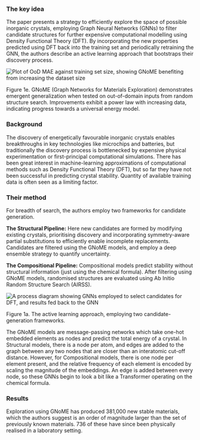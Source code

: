 ### The key idea

The paper presents a strategy to efficiently explore the space of possible inorganic crystals, employing Graph Neural Networks (GNNs) to filter candidate structures for further expensive computational modelling using Density Functional Theory (DFT). By incorporating the new properties predicted using DFT back into the training set and periodically retraining the GNN, the authors describe an active learning approach that bootstraps their discovery process.

![Plot of OoD MAE against training set size, showing GNoME benefiting from increasing the dataset size]({{image_dir}}/materials_discovery/figure_1e.png)
<figcaption>Figure 1e. GNoME (Graph Networks for Materials Exploration) demonstrates emergent generalization when tested on out-of-domain inputs from random structure search. Improvements exhibit a power law with increasing data, indicating progress towards a universal energy model.</figcaption>

### Background

The discovery of energetically favourable inorganic crystals enables breakthroughs in key technologies like microchips and batteries, but traditionally the discovery process is bottlenecked by expensive physical experimentation or first-principal computational simulations. There has been great interest in machine-learning approximations of computational methods such as Density Functional Theory (DFT), but so far they have not been successful in predicting crystal stability. Quantity of available training data is often seen as a limiting factor.

### Their method

For breadth of search, the authors employ two frameworks for candidate generation. 

**The Structural Pipeline:** Here new candidates are formed by modifying existing crystals, prioritising discovery and incorporating symmetry-aware partial substitutions to efficiently enable incomplete replacements. Candidates are filtered using the GNoME models, and employ a deep ensemble strategy to quantify uncertainty.

**The Compositional Pipeline:** Compositional models predict stability without structural information (just using the chemical formula). After filtering using GNoME models, randomised structures are evaluated using Ab Initio Random Structure Search (AIRSS).

![A process diagram showing GNNs employed to select candidates for DFT, and results fed back to the GNN]({{image_dir}}/materials_discovery/figure_1a.png)
<figcaption>Figure 1a. The active learning approach, employing two candidate-generation frameworks.</figcaption>

The GNoME models are message-passing networks which take one-hot embedded elements as nodes and predict the total energy of a crystal. In Structural models, there is a node per atom, and edges are added to the graph between any two nodes that are closer than an interatomic cut-off distance. However, for Compositional models, there is one node per element present, and the relative frequency of each element is encoded by scaling the magnitude of the embeddings. An edge is added between every node, so these GNNs begin to look a bit like a Transformer operating on the chemical formula.

### Results

Exploration using GNoME has produced 381,000 new stable materials, which the authors suggest is an order of magnitude larger than the set of previously known materials. 736 of these have since been physically realised in a laboratory setting.
